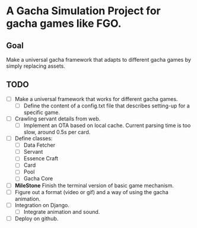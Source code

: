 # A Gacha Simulation Project for gacha games like FGO.

## Goal
Make a universal gacha framework that adapts to different gacha games by simply 
replacing assets. 

## TODO
- [ ] Make a universal framework that works for different gacha games.
    - [ ] Define the content of a config.txt file that describes setting-up for 
    a specific game.
- [ ] Crawling servant details from web.
	- [ ] Implement an OTA based on local cache. Current parsing time is too 
	slow, around 0.5s per card.
- [ ] Define classes:
    - [ ] Data Fetcher
    - [ ] Servant
    - [ ] Essence Craft
    - [ ] Card
    - [ ] Pool
    - [ ] Gacha Core
- [ ] **MileStone** Finish the terminal version of basic game mechanism.
- [ ] Figure out a format (video or gif) and a way of using the gacha animation.
- [ ] Integration on Django.
    - [ ] Integrate animation and sound.
- [ ] Deploy on github.
